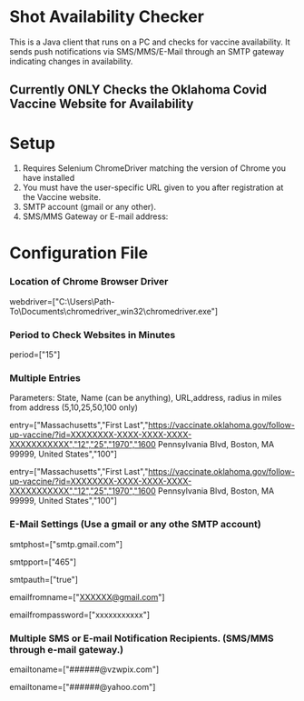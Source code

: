 # Shot Availability Checker

This is a Java client that runs on a PC and checks for vaccine availability.  It sends push notifications
via SMS/MMS/E-Mail through an SMTP gateway indicating changes in availability. 

## Currently ONLY Checks the Oklahoma Covid Vaccine Website for Availability

# Setup
1) Requires Selenium ChromeDriver matching the version of Chrome you have installed
2) You must have the user-specific URL given to you after registration at the Vaccine website.
3) SMTP account (gmail or any other).
4) SMS/MMS Gateway or E-mail address:

# Configuration File

### Location of Chrome Browser Driver
webdriver=["C:\Users\Path-To\Documents\chromedriver_win32\chromedriver.exe"]

### Period to Check Websites in Minutes
period=["15"]

### Multiple Entries
Parameters: State, Name (can be anything), URL,address, radius in miles from address (5,10,25,50,100 only)

entry=["Massachusetts","First Last","https://vaccinate.oklahoma.gov/follow-up-vaccine/?id=XXXXXXXX-XXXX-XXXX-XXXX-XXXXXXXXXXX","12","25","1970","1600 Pennsylvania Blvd, Boston, MA 99999, United States","100"]

entry=["Massachusetts","First Last","https://vaccinate.oklahoma.gov/follow-up-vaccine/?id=XXXXXXXX-XXXX-XXXX-XXXX-XXXXXXXXXXX","12","25","1970","1600 Pennsylvania Blvd, Boston, MA 99999, United States","100"]

### E-Mail Settings (Use a gmail or any othe SMTP account)
smtphost=["smtp.gmail.com"]

smtpport=["465"]

smtpauth=["true"]

emailfromname=["XXXXXX@gmail.com"]

emailfrompassword=["xxxxxxxxxxx"]

### Multiple SMS or E-mail Notification Recipients. (SMS/MMS through e-mail gateway.)
emailtoname=["######@vzwpix.com"]

emailtoname=["######@yahoo.com"]
